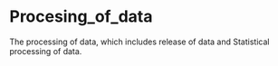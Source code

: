 # Procesing_of_data
The processing of data, which includes release of data and Statistical processing of data.
